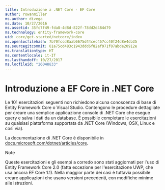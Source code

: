 ```yaml
---
title: Introduzione a .NET Core - EF Core
author: rowanmiller
ms.author: divega
ms.date: 10/27/2016
ms.assetid: 35fc7f49-fda8-4d8d-822f-78dd2d484d79
ms.technology: entity-framework-core
uid: core/get-started/netcore/index
ms.openlocfilehash: 7b70fccd8aab6675d44cec457cc40f24d8e4db35
ms.sourcegitcommit: 01a75cd483c1943ddd6f82af971f07abde20912e
ms.translationtype: HT
ms.contentlocale: it-IT
ms.lasthandoff: 10/27/2017
ms.locfileid: "26048833"
---
```

# <a name="getting-started-with-ef-core-on-net-core"></a>Introduzione a EF Core in .NET Core

Le 101 esercitazioni seguenti non richiedono alcuna conoscenza di base di Entity Framework Core o Visual Studio. Contengono le procedure dettagliate per creare una semplice applicazione console di .NET Core che esegue query e salva i dati da un database. È possibile completare le esercitazioni su qualsiasi piattaforma supportata da .NET Core (Windows, OSX, Linux e così via).

La documentazione di .NET Core è disponibile in [docs.microsoft.com/dotnet/articles/core](https://docs.microsoft.com/dotnet/articles/core/).

> [!NOTE]  
> Queste esercitazioni e gli esempi a corredo sono stati aggiornati per l'uso di Entity Framework Core 2.0 (fatta eccezione per l'esercitazione UWP, che usa ancora EF Core 1.1). Nella maggior parte dei casi è tuttavia possibile creare applicazioni che usano versioni precedenti, con modifiche minime alle istruzioni.

